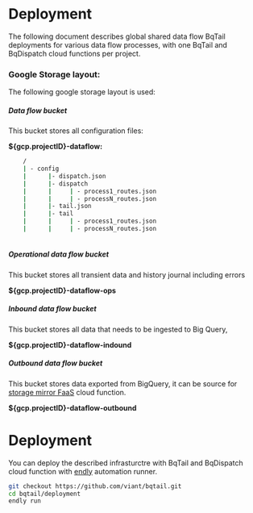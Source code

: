 # Deployment

The following document describes global shared data flow BqTail deployments for various data flow processes, with one
BqTail and BqDispatch cloud functions per project.


### Google Storage layout:

The following google storage layout is used:

##### Data flow bucket

This bucket stores all configuration files:

**${gcp.projectID}-dataflow:**


```bash
    /
    | - config
    |      |- dispatch.json
    |      |- dispatch
    |      |     | - process1_routes.json
    |      |     | - processN_routes.json        
    |      |- tail.json        
    |      |- tail
    |      |     | - process1_routes.json
    |      |     | - processN_routes.json        
        
```            

##### Operational data flow bucket

This bucket stores all transient data and history journal including errors 

**${gcp.projectID}-dataflow-ops**

##### Inbound data flow bucket

This bucket stores all data that needs to be ingested to Big Query, 

**${gcp.projectID}-dataflow-indound**


##### Outbound data flow bucket

This bucket stores data exported from BigQuery, it can be source for [storage mirror FaaS](https://github.com/viant/smirror/) cloud function. 

**${gcp.projectID}-dataflow-outbound**


# Deployment

You can deploy the described infrasturctre with BqTail and BqDispatch cloud function with [endly](https://github.com/viant/endly/) automation runner.

```bash
git checkout https://github.com/viant/bqtail.git
cd bqtail/deployment
endly run
```
